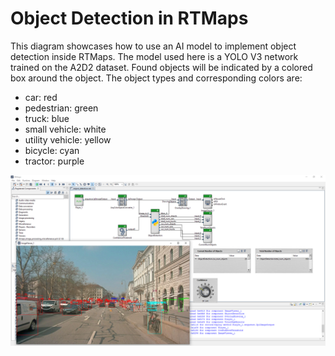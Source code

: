 # Object Detection in RTMaps
This diagram showcases how to use an AI model to implement object detection inside RTMaps.
The model used here is a YOLO V3 network trained on the A2D2 dataset.
Found objects will be indicated by a colored box around the object.
The object types and corresponding colors are:

- car: red
- pedestrian: green
- truck: blue
- small vehicle: white
- utility vehicle: yellow
- bicycle: cyan
- tractor: purple

![](../../../images/object_detection_running.png)
